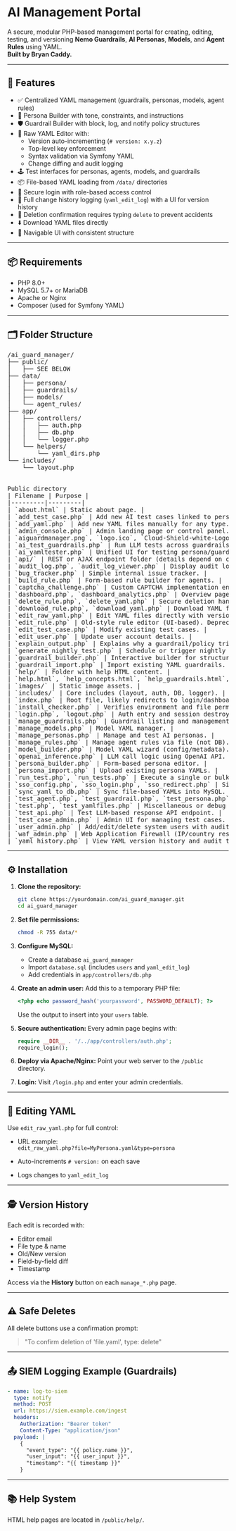 
# AI Management Portal

A secure, modular PHP-based management portal for creating, editing, testing, and versioning **Nemo Guardrails**, **AI Personas**, **Models**, and **Agent Rules** using YAML.  
**Built by Bryan Caddy.**

---

## 🚀 Features

- ✅ Centralized YAML management (guardrails, personas, models, agent rules)
- 🧠 Persona Builder with tone, constraints, and instructions
- 🛡 Guardrail Builder with block, log, and notify policy structures
- 📄 Raw YAML Editor with:
  - Version auto-incrementing (`# version: x.y.z`)
  - Top-level key enforcement
  - Syntax validation via Symfony YAML
  - Change diffing and audit logging
- 🕹 Test interfaces for personas, agents, models, and guardrails
- 📦 File-based YAML loading from `/data/` directories
- 🔐 Secure login with role-based access control
- 📜 Full change history logging (`yaml_edit_log`) with a UI for version history
- 🧼 Deletion confirmation requires typing `delete` to prevent accidents
- ⬇️ Download YAML files directly
- 🧭 Navigable UI with consistent structure

---

## 📦 Requirements

- PHP 8.0+
- MySQL 5.7+ or MariaDB
- Apache or Nginx
- Composer (used for Symfony YAML)

---

## 🗂 Folder Structure

<pre>
/ai_guard_manager/
├── public/
│   ├── SEE BELOW
├── data/
│   ├── persona/
│   ├── guardrails/
│   ├── models/
│   └── agent_rules/
├── app/
│   ├── controllers/
│   │   ├── auth.php
│   │   ├── db.php
│   │   └── logger.php
│   └── helpers/
│       └── yaml_dirs.php
└── includes/
    └── layout.php


Public directory
| Filename | Purpose |
|---------|---------|
| `about.html` | Static about page. |
| `add_test_case.php` | Add new AI test cases linked to personas/guardrails. |
| `add_yaml.php` | Add new YAML files manually for any type. |
| `admin_console.php` | Admin landing page or control panel. |
| `aiguardmanager.png`, `logo.ico`, `Cloud-Shield-white-Logo-*.png` | Static assets for branding/UI. |
| `ai_test_guardrails.php` | Run LLM tests across guardrails. |
| `ai_yamltester.php` | Unified UI for testing persona/guardrail/model/agent YAML files. |
| `api/` | REST or AJAX endpoint folder (details depend on contents). |
| `audit_log.php`, `audit_log_viewer.php` | Display audit log and events. |
| `bug_tracker.php` | Simple internal issue tracker. |
| `build_rule.php` | Form-based rule builder for agents. |
| `captcha_challenge.php` | Custom CAPTCHA implementation endpoint. |
| `dashboard.php`, `dashboard_analytics.php` | Overview pages and test stats. |
| `delete_rule.php`, `delete_yaml.php` | Secure deletion handlers with confirmation prompt. |
| `download_rule.php`, `download_yaml.php` | Download YAML files from any type. |
| `edit_raw_yaml.php` | Edit YAML files directly with versioning. |
| `edit_rule.php` | Old-style rule editor (UI-based). Deprecated. |
| `edit_test_case.php` | Modify existing test cases. |
| `edit_user.php` | Update user account details. |
| `explain_output.php` | Explains why a guardrail/policy triggered. |
| `generate_nightly_test.php` | Schedule or trigger nightly tests. |
| `guardrail_builder.php` | Interactive builder for structured guardrails. |
| `guardrail_import.php` | Import existing YAML guardrails. |
| `help/` | Folder with help HTML content. |
| `help.html`, `help_concepts.html`, `help_guardrails.html`, etc. | Markdown-style docs converted to HTML. |
| `images/` | Static image assets. |
| `includes/` | Core includes (layout, auth, DB, logger). |
| `index.php` | Root file, likely redirects to login/dashboard. |
| `install_checker.php` | Verifies environment and file permissions. |
| `login.php`, `logout.php` | Auth entry and session destroy. |
| `manage_guardrails.php` | Guardrail listing and management page. |
| `manage_models.php` | Model YAML manager. |
| `manage_personas.php` | Manage and test AI personas. |
| `manage_rules.php` | Manage agent rules via file (not DB). |
| `model_builder.php` | Model YAML wizard (config/metadata). |
| `openai_inference.php` | LLM call logic using OpenAI API. |
| `persona_builder.php` | Form-based persona editor. |
| `persona_import.php` | Upload existing persona YAMLs. |
| `run_test.php`, `run_tests.php` | Execute a single or bulk YAML test suite. |
| `sso_config.php`, `sso_login.php`, `sso_redirect.php` | Single Sign-On (SSO) setup and handlers. |
| `sync_yaml_to_db.php` | Sync file-based YAMLs into MySQL. |
| `test_agent.php`, `test_guardrail.php`, `test_persona.php` | Manual test runners by type. |
| `test.php`, `test_yamlfiles.php` | Miscellaneous or debug test runners. |
| `test_api.php` | Test LLM-based response API endpoint. |
| `test_case_admin.php` | Admin UI for managing test cases. |
| `user_admin.php` | Add/edit/delete system users with audit logging. |
| `waf_admin.php` | Web Application Firewall (IP/country restriction settings). |
| `yaml_history.php` | View YAML version history and audit trail. |
</pre>
---

## ⚙️ Installation

1. **Clone the repository:**
   ```bash
   git clone https://yourdomain.com/ai_guard_manager.git
   cd ai_guard_manager
   ```

2. **Set file permissions:**
   ```bash
   chmod -R 755 data/*
   ```

3. **Configure MySQL:**
   - Create a database `ai_guard_manager`
   - Import `database.sql` (includes `users` and `yaml_edit_log`)
   - Add credentials in `app/controllers/db.php`

4. **Create an admin user:**
   Add this to a temporary PHP file:
   ```php
   <?php echo password_hash('yourpassword', PASSWORD_DEFAULT); ?>
   ```
   Use the output to insert into your `users` table.

5. **Secure authentication:**
   Every admin page begins with:
   ```php
   require __DIR__ . '/../app/controllers/auth.php';
   require_login();
   ```

6. **Deploy via Apache/Nginx:**
   Point your web server to the `/public` directory.

7. **Login:**
   Visit `/login.php` and enter your admin credentials.

---

## 📝 Editing YAML

Use `edit_raw_yaml.php` for full control:

- URL example:  
  `edit_raw_yaml.php?file=MyPersona.yaml&type=persona`

- Auto-increments `# version:` on each save  
- Logs changes to `yaml_edit_log`

---

## 🕵️ Version History

Each edit is recorded with:

- Editor email
- File type & name
- Old/New version
- Field-by-field diff
- Timestamp

Access via the **History** button on each `manage_*.php` page.

---

## ⚠️ Safe Deletes

All delete buttons use a confirmation prompt:

> "To confirm deletion of 'file.yaml', type: delete"

---

## 📤 SIEM Logging Example (Guardrails)

```yaml
- name: log-to-siem
  type: notify
  method: POST
  url: https://siem.example.com/ingest
  headers:
    Authorization: "Bearer token"
    Content-Type: "application/json"
  payload: |
    {
      "event_type": "{{ policy.name }}",
      "user_input": "{{ user_input }}",
      "timestamp": "{{ timestamp }}"
    }
```

---

## 📚 Help System

HTML help pages are located in `/public/help/`.
